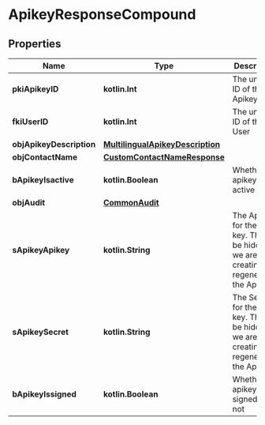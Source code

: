 
# ApikeyResponseCompound

## Properties
Name | Type | Description | Notes
------------ | ------------- | ------------- | -------------
**pkiApikeyID** | **kotlin.Int** | The unique ID of the Apikey | 
**fkiUserID** | **kotlin.Int** | The unique ID of the User | 
**objApikeyDescription** | [**MultilingualApikeyDescription**](MultilingualApikeyDescription.md) |  | 
**objContactName** | [**CustomContactNameResponse**](CustomContactNameResponse.md) |  | 
**bApikeyIsactive** | **kotlin.Boolean** | Whether the apikey is active or not | 
**objAudit** | [**CommonAudit**](CommonAudit.md) |  | 
**sApikeyApikey** | **kotlin.String** | The Apikey for the API key.  This will be hidden if we are not creating or regenerating the Apikey. |  [optional]
**sApikeySecret** | **kotlin.String** | The Secret for the API key.  This will be hidden if we are not creating or regenerating the Apikey. |  [optional]
**bApikeyIssigned** | **kotlin.Boolean** | Whether the apikey is signed or not |  [optional]



